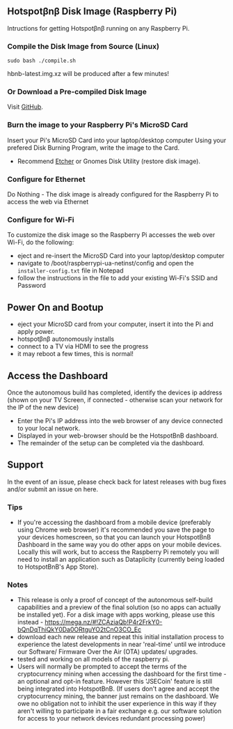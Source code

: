 ## Hotspotβnβ Disk Image (Raspberry Pi)

Intructions for getting Hotspotβnβ running on any Raspberry Pi.

### Compile the Disk Image from Source (Linux)

 `sudo bash ./compile.sh`

hbnb-latest.img.xz will be produced after a few minutes!

### Or Download a Pre-compiled Disk Image

Visit [GitHub](https://github.com/unclehowell/datro/releases/ "DATRO on Github").

### Burn the image to your Raspberry Pi's MicroSD Card 

Insert your Pi's MicroSD Card into your laptop/desktop computer
Using your prefered Disk Burning Program, write the image to the Card.

* Recommend [Etcher](https://www.balena.io/etcher/ "Etchers Website") or Gnomes Disk Utility (restore disk image).

### Configure for Ethernet

Do Nothing - The disk image is already configured for the Raspberry Pi to access the web via Ethernet

### Configure for Wi-Fi

To customize the disk image so the Raspberry Pi accesses the web over Wi-Fi, do the following:
   - eject and re-insert the MicroSD Card into your laptop/desktop computer
   - navigate to /boot/raspberrypi-ua-netinst/config and open the `installer-config.txt` file in Notepad
   - follow the instructions in the file to add your existing Wi-Fi's SSID and Password

## Power On and Bootup
   - eject your MicroSD card from your computer, insert it into the Pi and apply power. 
   - hotspotβnβ autonomously installs 
   - connect to a TV via HDMI to see the progress
   - it may reboot a few times, this is normal! 

## Access the Dashboard

Once the autonomous build has completed, identify the devices ip address 
(shown on your TV Screen, if connected - otherwise scan your network for the IP of the new device) 

   - Enter the Pi's IP address into the web browser of any device connected to your local network. 
   - Displayed in your web-browser should be the HotspotBnB dashboard.
   - The remainder of the setup can be completed via the dashboard. 

## Support

In the event of an issue, please check back for latest releases with bug fixes and/or submit an issue on here. 

### Tips 
 - If you're accessing the dashboard from a mobile device (preferably using Chrome web browser) it's recommended you save the page to your devices homescreen, so that you can launch your HotspotBnB Dashboard in the same way you do other apps on your mobile devices.  Locally this will work, but to access the Raspberry Pi remotely you will need to install an application such as Dataplicity (currently being loaded to HotspotBnB's App Store). 

### Notes 
 - This release is only a proof of concept of the autonomous self-build capabilities and a preview of the final solution (so no apps can actually be installed yet). For a disk image with apps working, please use this instead - https://mega.nz/#!ZCAziaQb!P4r2FrkY0-bQnDqThiQkY0Da0ORtguYO2tCnO3CO_Ec
 - download each new release and repeat this initial installation process to experience the latest developments in near 'real-time' until we introduce our Software/ Firmware Over the Air (OTA) updates/ upgrades. 
- tested and working on all models of the raspberry pi. 
 - Users will normally be prompted to accept the terms of the cryptocurrency mining when accessing the dashboard for the first time - an optional and opt-in feature. However this 'JSECoin' feature is still being integrated into HotspotBnB. (If users don't agree and accept the cryptocurrency mining, the banner just remains on the dashboard. We owe no obligation not to inhibit the user experience in this way if they aren't willing to participate in a fair exchange e.g. our software solution for access to your network devices redundant processing power)




